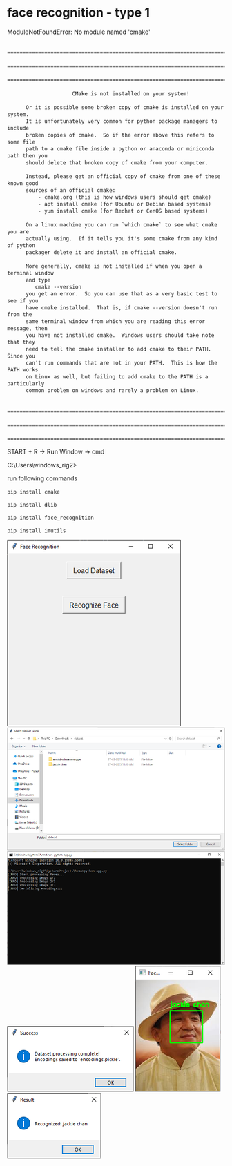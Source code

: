 # face recognition - type 1 

ModuleNotFoundError: No module named 'cmake'

      ================================================================================
      ================================================================================
      ================================================================================

                         CMake is not installed on your system!

          Or it is possible some broken copy of cmake is installed on your system.
          It is unfortunately very common for python package managers to include
          broken copies of cmake.  So if the error above this refers to some file
          path to a cmake file inside a python or anaconda or miniconda path then you
          should delete that broken copy of cmake from your computer.

          Instead, please get an official copy of cmake from one of these known good
          sources of an official cmake:
              - cmake.org (this is how windows users should get cmake)
              - apt install cmake (for Ubuntu or Debian based systems)
              - yum install cmake (for Redhat or CenOS based systems)

          On a linux machine you can run `which cmake` to see what cmake you are
          actually using.  If it tells you it's some cmake from any kind of python
          packager delete it and install an official cmake.

          More generally, cmake is not installed if when you open a terminal window
          and type
             cmake --version
          you get an error.  So you can use that as a very basic test to see if you
          have cmake installed.  That is, if cmake --version doesn't run from the
          same terminal window from which you are reading this error message, then
          you have not installed cmake.  Windows users should take note that they
          need to tell the cmake installer to add cmake to their PATH.  Since you
          can't run commands that are not in your PATH.  This is how the PATH works
          on Linux as well, but failing to add cmake to the PATH is a particularly
          common problem on windows and rarely a problem on Linux.

      ================================================================================
      ================================================================================
      ================================================================================

START + R -> Run Window -> cmd

C:\Users\windows_rig2> 

run following commands

```commandline
pip install cmake
```

```commandline
pip install dlib
```

```commandline
pip install face_recognition
```

```commandline
pip install imutils
```

![Image](1.PNG)
![Image](2.PNG)
![Image](3.PNG)
![Image](4.PNG)
![Image](5.PNG)
![Image](6.PNG)